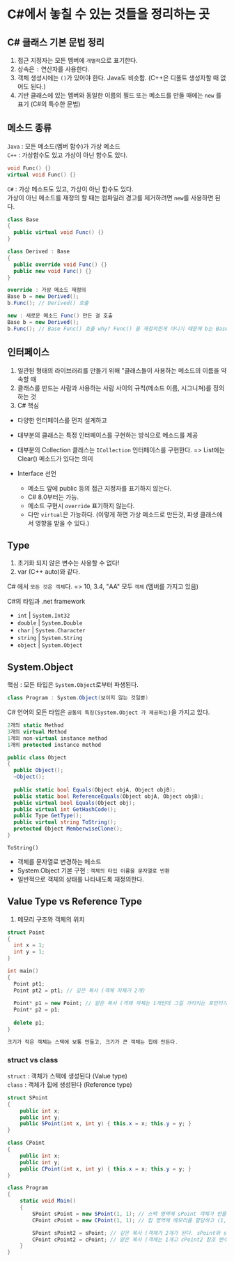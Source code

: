 # C#에서 놓칠 수 있는 것들을 정리하는 곳

## C# 클래스 기본 문법 정리
1. 접근 지정자는 모든 멤버에 `개별적`으로 표기한다.
2. 상속은 `:` 연산자를 사용한다.
3. 객체 생성시에는 `()`가 있어야 한다. Java도 비슷함. (C++은 디폴트 생성자할 때 없어도 된다.)
4. 기반 클래스에 있는 멤버와 동일한 이름의 필드 또는 메소드를 만들 때에는 `new` 를 표기 (C#의 특수한 문법)

## 메소드 종류
`Java` : 모든 메소드(멤버 함수)가 가상 메소드 <br>
`C++`  : 가상함수도 있고 가상이 아닌 함수도 있다. <br>
```cpp
void Func() {}
virtual void Func() {}
```
`C#`   : 가상 메소드도 있고, 가상이 아닌 함수도 있다. <br>
가상이 아닌 메소드를 재정의 할 때는 컴파일러 경고를 제거하려면 `new`를 사용하면 된다.

```c#
class Base
{
  public virtual void Func() {}
}

class Derived : Base
{
  public override void Func() {}
  public new void Func() {}
}

override : 가상 메소드 재정의
Base b = new Derived();
b.Func(); // Derived() 호출

new : 새로운 메소드 Func() 만든 걸 호출
Base b = new Derived();
b.Func(); // Base Func() 호출 why? Func() 을 재정의한게 아니기 때문에 b는 Base에서 가리키는 것이므로 Base 쪽에서 호출하게 된다.
```

## 인터페이스
1. 일관된 형태의 라이브러리를 만들기 위해 "클래스들이 사용하는 메소드의 이름을 약속할 때
2. 클래스를 만드는 사람과 사용하는 사람 사이의 규칙(메소드 이름, 시그니쳐)를 정의하는 것
3. C# 핵심
  - 다양한 인터페이스를 먼저 설계하고
  - 대부분의 클래스는 특정 인터페이스를 구현하는 방식으로 메소드를 제공
  - 대부분의 Collection 클래스는 `ICollection` 인터페이스를 구현한다. => List에는 Clear() 메소드가 있다는 의미

- Interface 선언
  * 메소드 앞에 public 등의 접근 지정자를 표기하지 않는다.
  * C# 8.0부터는 가능.
  * 메소드 구현시 `override` 표기하지 않는다.
  * 다만 `virtual`은 가능하다. (이렇게 하면 가상 메소드로 만든것, 파생 클래스에서 영향을 받을 수 있다.)

## Type
1. 초기화 되지 않은 변수는 사용할 수 없다!
2. var (C++ auto)와 같다.

C# 에서 `모든 것은 객체`다. => 10, 3.4, "AA" 모두 `객체` (멤버를 가지고 있음)

C#의 타입과 .net framework 
- `int`    | `System.Int32`
- `double`  | `System.Double`
- `char`    | `System.Character`
- `string`  | `System.String`
- `object`  | `System.Object`

## System.Object
핵심 : 모든 타입은 `System.Object`로부터 파생된다.
```C#
class Program : System.Object(보이지 않는 것일뿐)
```
C# 언어의 모든 타입은 `공통의 특징(System.Object 가 제공하는)`을 가지고 있다.
```C#
2개의 static Method
3개의 virtual Method
1개의 non-virtual instance method
1개의 protected instance method

public class Object
{
  public Object();
  ~Object();
  
  public static bool Equals(Object objA, Object objB);
  public static bool ReferenceEquals(Object objA, Object objB);
  public virtual bool Equals(Object obj);
  public virtual int GetHashCode();
  public Type GetType();
  public virtual string ToString();
  protected Object MemberwiseClone();
}
```

`ToString()`
- 객체를 문자열로 변경하는 메소드
- System.Object 기본 구현 : `객체의 타입 이름을 문자열로 반환`
- 일반적으로 객체의 상태를 나타내도록 재정의한다.

## Value Type vs Reference Type
1. 메모리 구조와 객체의 위치
```cpp
struct Point
{
  int x = 1;
  int y = 1;
}

int main()
{
  Point pt1;
  Point pt2 = pt1; // 깊은 복사 (객체 자체가 2개)
  
  Point* p1 = new Point; // 얕은 복사 (객체 자체는 1개인데 그걸 가리키는 포인터가 2개)
  Point* p2 = p1;
  
  delete p1;
}

크기가 작은 객체는 스택에 보통 만들고, 크기가 큰 객체는 힙에 만든다.
```
### struct vs class
`struct` : 객체가 스택에 생성된다 (Value type) <br>
`class`  : 객체가 힙에 생성된다 (Reference type) <br>
```c#
struct SPoint
{
    public int x;
    public int y;
    public SPoint(int x, int y) { this.x = x; this.y = y; }
}

class CPoint
{
    public int x;
    public int y;
    public CPoint(int x, int y) { this.x = x; this.y = y; }
}

class Program
{
    static void Main()
    {
        SPoint sPoint = new SPoint(1, 1); // 스택 영역에 sPoint 객체가 만들어진다.
        CPoint cPoint = new CPoint(1, 1); // 힙 영역에 메모리를 할당하고 (1,1)을 넣고 cPoint 참조 변수가 해당 영역을 가리킨다.

        SPoint sPoint2 = sPoint; // 깊은 복사 (객체가 2개가 된다. sPoint와 sPoint2) => 객체 자체를 복사
        CPoint cPoint2 = cPoint; // 얕은 복사 (객체는 1개고 cPoint2 참조 변수는 cPoint가 가리키는 곳을 가리키게 된다.) => 주소 복사(참조 복사)
    }
}
```




















